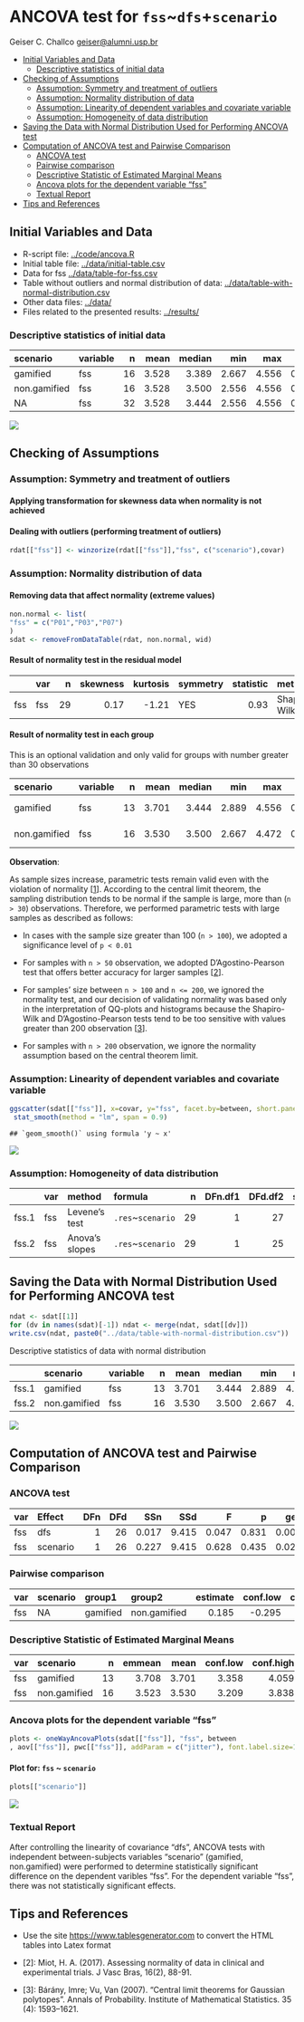 ANCOVA test for `fss`\~`dfs`+`scenario`
================
Geiser C. Challco <geiser@alumni.usp.br>

-   [Initial Variables and Data](#initial-variables-and-data)
    -   [Descriptive statistics of initial
        data](#descriptive-statistics-of-initial-data)
-   [Checking of Assumptions](#checking-of-assumptions)
    -   [Assumption: Symmetry and treatment of
        outliers](#assumption-symmetry-and-treatment-of-outliers)
    -   [Assumption: Normality distribution of
        data](#assumption-normality-distribution-of-data)
    -   [Assumption: Linearity of dependent variables and covariate
        variable](#assumption-linearity-of-dependent-variables-and-covariate-variable)
    -   [Assumption: Homogeneity of data
        distribution](#assumption-homogeneity-of-data-distribution)
-   [Saving the Data with Normal Distribution Used for Performing ANCOVA
    test](#saving-the-data-with-normal-distribution-used-for-performing-ancova-test)
-   [Computation of ANCOVA test and Pairwise
    Comparison](#computation-of-ancova-test-and-pairwise-comparison)
    -   [ANCOVA test](#ancova-test)
    -   [Pairwise comparison](#pairwise-comparison)
    -   [Descriptive Statistic of Estimated Marginal
        Means](#descriptive-statistic-of-estimated-marginal-means)
    -   [Ancova plots for the dependent variable
        “fss”](#ancova-plots-for-the-dependent-variable-fss)
    -   [Textual Report](#textual-report)
-   [Tips and References](#tips-and-references)

## Initial Variables and Data

-   R-script file: [../code/ancova.R](../code/ancova.R)
-   Initial table file:
    [../data/initial-table.csv](../data/initial-table.csv)
-   Data for fss [../data/table-for-fss.csv](../data/table-for-fss.csv)
-   Table without outliers and normal distribution of data:
    [../data/table-with-normal-distribution.csv](../data/table-with-normal-distribution.csv)
-   Other data files: [../data/](../data/)
-   Files related to the presented results: [../results/](../results/)

### Descriptive statistics of initial data

| scenario     | variable |   n |  mean | median |   min |   max |    sd |    se |    ci |   iqr | symmetry | skewness | kurtosis |
|:-------------|:---------|----:|------:|-------:|------:|------:|------:|------:|------:|------:|:---------|---------:|---------:|
| gamified     | fss      |  16 | 3.528 |  3.389 | 2.667 | 4.556 | 0.702 | 0.176 | 0.374 | 1.222 | YES      |    0.381 |   -1.561 |
| non.gamified | fss      |  16 | 3.528 |  3.500 | 2.556 | 4.556 | 0.548 | 0.137 | 0.292 | 0.667 | YES      |    0.144 |   -0.655 |
| NA           | fss      |  32 | 3.528 |  3.444 | 2.556 | 4.556 | 0.620 | 0.110 | 0.223 | 0.833 | YES      |    0.327 |   -1.096 |

![](/home/rstudio/report/ancova/fab0cc16cb2a258b/results/ancova_files/figure-gfm/unnamed-chunk-5-1.png)<!-- -->

## Checking of Assumptions

### Assumption: Symmetry and treatment of outliers

#### Applying transformation for skewness data when normality is not achieved

#### Dealing with outliers (performing treatment of outliers)

``` r
rdat[["fss"]] <- winzorize(rdat[["fss"]],"fss", c("scenario"),covar)
```

### Assumption: Normality distribution of data

#### Removing data that affect normality (extreme values)

``` r
non.normal <- list(
"fss" = c("P01","P03","P07")
)
sdat <- removeFromDataTable(rdat, non.normal, wid)
```

#### Result of normality test in the residual model

|     | var |   n | skewness | kurtosis | symmetry | statistic | method       |     p | p.signif | normality |
|:----|:----|----:|---------:|---------:|:---------|----------:|:-------------|------:|:---------|:----------|
| fss | fss |  29 |     0.17 |    -1.21 | YES      |      0.93 | Shapiro-Wilk | 0.056 | ns       | YES       |

#### Result of normality test in each group

This is an optional validation and only valid for groups with number
greater than 30 observations

| scenario     | variable |   n |  mean | median |   min |   max |    sd |    se |    ci |   iqr | normality | method       | statistic |     p | p.signif |
|:-------------|:---------|----:|------:|-------:|------:|------:|------:|------:|------:|------:|:----------|:-------------|----------:|------:|:---------|
| gamified     | fss      |  13 | 3.701 |  3.444 | 2.889 | 4.556 | 0.664 | 0.184 | 0.401 | 1.333 | YES       | Shapiro-Wilk |     0.871 | 0.054 | ns       |
| non.gamified | fss      |  16 | 3.530 |  3.500 | 2.667 | 4.472 | 0.525 | 0.131 | 0.280 | 0.667 | YES       | Shapiro-Wilk |     0.947 | 0.451 | ns       |

**Observation**:

As sample sizes increase, parametric tests remain valid even with the
violation of normality \[[1](#references)\]. According to the central
limit theorem, the sampling distribution tends to be normal if the
sample is large, more than (`n > 30`) observations. Therefore, we
performed parametric tests with large samples as described as follows:

-   In cases with the sample size greater than 100 (`n > 100`), we
    adopted a significance level of `p < 0.01`

-   For samples with `n > 50` observation, we adopted D’Agostino-Pearson
    test that offers better accuracy for larger samples
    \[[2](#references)\].

-   For samples’ size between `n > 100` and `n <= 200`, we ignored the
    normality test, and our decision of validating normality was based
    only in the interpretation of QQ-plots and histograms because the
    Shapiro-Wilk and D’Agostino-Pearson tests tend to be too sensitive
    with values greater than 200 observation \[[3](#references)\].

-   For samples with `n > 200` observation, we ignore the normality
    assumption based on the central theorem limit.

### Assumption: Linearity of dependent variables and covariate variable

``` r
ggscatter(sdat[["fss"]], x=covar, y="fss", facet.by=between, short.panel.labs = F) + 
 stat_smooth(method = "lm", span = 0.9)
```

    ## `geom_smooth()` using formula 'y ~ x'

![](/home/rstudio/report/ancova/fab0cc16cb2a258b/results/ancova_files/figure-gfm/unnamed-chunk-12-1.png)<!-- -->

### Assumption: Homogeneity of data distribution

|       | var | method         | formula            |   n | DFn.df1 | DFd.df2 | statistic |     p | p.signif |
|:------|:----|:---------------|:-------------------|----:|--------:|--------:|----------:|------:|:---------|
| fss.1 | fss | Levene’s test  | `.res`\~`scenario` |  29 |       1 |      27 |     1.574 | 0.220 | ns       |
| fss.2 | fss | Anova’s slopes | `.res`\~`scenario` |  29 |       1 |      25 |     3.858 | 0.061 | ns       |

## Saving the Data with Normal Distribution Used for Performing ANCOVA test

``` r
ndat <- sdat[[1]]
for (dv in names(sdat)[-1]) ndat <- merge(ndat, sdat[[dv]])
write.csv(ndat, paste0("../data/table-with-normal-distribution.csv"))
```

Descriptive statistics of data with normal distribution

|       | scenario     | variable |   n |  mean | median |   min |   max |    sd |    se |    ci |   iqr |
|:------|:-------------|:---------|----:|------:|-------:|------:|------:|------:|------:|------:|------:|
| fss.1 | gamified     | fss      |  13 | 3.701 |  3.444 | 2.889 | 4.556 | 0.664 | 0.184 | 0.401 | 1.333 |
| fss.2 | non.gamified | fss      |  16 | 3.530 |  3.500 | 2.667 | 4.472 | 0.525 | 0.131 | 0.280 | 0.667 |

![](/home/rstudio/report/ancova/fab0cc16cb2a258b/results/ancova_files/figure-gfm/unnamed-chunk-18-1.png)<!-- -->

## Computation of ANCOVA test and Pairwise Comparison

### ANCOVA test

| var | Effect   | DFn | DFd |   SSn |   SSd |     F |     p |   ges | p.signif |
|:----|:---------|----:|----:|------:|------:|------:|------:|------:|:---------|
| fss | dfs      |   1 |  26 | 0.017 | 9.415 | 0.047 | 0.831 | 0.002 | ns       |
| fss | scenario |   1 |  26 | 0.227 | 9.415 | 0.628 | 0.435 | 0.024 | ns       |

### Pairwise comparison

| var | scenario | group1   | group2       | estimate | conf.low | conf.high |    se | statistic |     p | p.adj | p.adj.signif |
|:----|:---------|:---------|:-------------|---------:|---------:|----------:|------:|----------:|------:|------:|:-------------|
| fss | NA       | gamified | non.gamified |    0.185 |   -0.295 |     0.664 | 0.233 |     0.793 | 0.435 | 0.435 | ns           |

### Descriptive Statistic of Estimated Marginal Means

| var | scenario     |   n | emmean |  mean | conf.low | conf.high |    sd | sd.emms | se.emms |
|:----|:-------------|----:|-------:|------:|---------:|----------:|------:|--------:|--------:|
| fss | gamified     |  13 |  3.708 | 3.701 |    3.358 |     4.059 | 0.664 |   0.615 |   0.170 |
| fss | non.gamified |  16 |  3.523 | 3.530 |    3.209 |     3.838 | 0.525 |   0.612 |   0.153 |

### Ancova plots for the dependent variable “fss”

``` r
plots <- oneWayAncovaPlots(sdat[["fss"]], "fss", between
, aov[["fss"]], pwc[["fss"]], addParam = c("jitter"), font.label.size=16, step.increase=0.25)
```

#### Plot for: `fss` \~ `scenario`

``` r
plots[["scenario"]]
```

![](/home/rstudio/report/ancova/fab0cc16cb2a258b/results/ancova_files/figure-gfm/unnamed-chunk-26-1.png)<!-- -->

### Textual Report

After controlling the linearity of covariance “dfs”, ANCOVA tests with
independent between-subjects variables “scenario” (gamified,
non.gamified) were performed to determine statistically significant
difference on the dependent varibles “fss”. For the dependent variable
“fss”, there was not statistically significant effects.

## Tips and References

-   Use the site <https://www.tablesgenerator.com> to convert the HTML
    tables into Latex format

-   \[2\]: Miot, H. A. (2017). Assessing normality of data in clinical
    and experimental trials. J Vasc Bras, 16(2), 88-91.

-   \[3\]: Bárány, Imre; Vu, Van (2007). “Central limit theorems for
    Gaussian polytopes”. Annals of Probability. Institute of
    Mathematical Statistics. 35 (4): 1593–1621.
